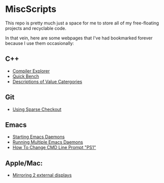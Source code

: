 # MiscScripts

This repo is pretty much just a space for me to store all of my free-floating projects and recyclable code.

In that vein, here are some webpages that I've had bookmarked forever because I use them occasionally:

## C++

- [Compiler Explorer](https://godbolt.org)
- [Quick Bench](http://quick-bench.com)
- [Descriptions of Value Catergories](http://en.cppreference.com/w/cpp/language/value_category)

## Git

- [Using Sparse Checkout](https://briancoyner.github.io/2013/06/05/git-sparse-checkout.html)

## Emacs

- [Starting Emacs Daemons](http://joelmccracken.github.io/entries/name-emacs-daemons-with-the-daemon-equals-option/)
- [Running Multiple Emacs Daemons](http://tychoish.com/post/running-multiple-emacs-daemons-on-a-single-system/)
- [How To Change CMD Line Prompt "PS1"](https://www.cyberciti.biz/tips/howto-linux-unix-bash-shell-setup-prompt.html)

## Apple/Mac:

- [Mirroring 2 external displays](https://discussions.apple.com/thread/1482760)